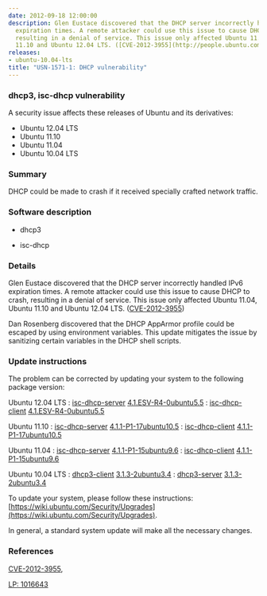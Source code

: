 ```yaml
---
date: 2012-09-18 12:00:00
description: Glen Eustace discovered that the DHCP server incorrectly handled IPv6
  expiration times. A remote attacker could use this issue to cause DHCP to crash,
  resulting in a denial of service. This issue only affected Ubuntu 11.04, Ubuntu
  11.10 and Ubuntu 12.04 LTS. ([CVE-2012-3955](http://people.ubuntu.com/~ubuntu-security/cve/CVE-2012-3955))
releases:
- ubuntu-10.04-lts
title: "USN-1571-1: DHCP vulnerability"
---
```


### dhcp3, isc-dhcp vulnerability

A security issue affects these releases of Ubuntu and its derivatives:

* Ubuntu 12.04 LTS
* Ubuntu 11.10
* Ubuntu 11.04
* Ubuntu 10.04 LTS

### Summary

DHCP could be made to crash if it received specially crafted network traffic.

### Software description

* dhcp3 

* isc-dhcp 

### Details

Glen Eustace discovered that the DHCP server incorrectly handled IPv6 expiration times. A remote attacker could use this issue to cause DHCP to crash, resulting in a denial of service. This issue only affected Ubuntu 11.04, Ubuntu 11.10 and Ubuntu 12.04 LTS. ([CVE-2012-3955](http://people.ubuntu.com/~ubuntu-security/cve/CVE-2012-3955))

Dan Rosenberg discovered that the DHCP AppArmor profile could be escaped by using environment variables. This update mitigates the issue by sanitizing certain variables in the DHCP shell scripts. 

### Update instructions

The problem can be corrected by updating your system to the following package version:

Ubuntu 12.04 LTS
 : [isc-dhcp-server](https://launchpad.net/ubuntu/+source/isc-dhcp) <span> [4.1.ESV-R4-0ubuntu5.5](https://launchpad.net/ubuntu/+source/isc-dhcp/4.1.ESV-R4-0ubuntu5.5) </span> 
 : [isc-dhcp-client](https://launchpad.net/ubuntu/+source/isc-dhcp) <span> [4.1.ESV-R4-0ubuntu5.5](https://launchpad.net/ubuntu/+source/isc-dhcp/4.1.ESV-R4-0ubuntu5.5) </span> 

Ubuntu 11.10
 : [isc-dhcp-server](https://launchpad.net/ubuntu/+source/isc-dhcp) <span> [4.1.1-P1-17ubuntu10.5](https://launchpad.net/ubuntu/+source/isc-dhcp/4.1.1-P1-17ubuntu10.5) </span> 
 : [isc-dhcp-client](https://launchpad.net/ubuntu/+source/isc-dhcp) <span> [4.1.1-P1-17ubuntu10.5](https://launchpad.net/ubuntu/+source/isc-dhcp/4.1.1-P1-17ubuntu10.5) </span> 

Ubuntu 11.04
 : [isc-dhcp-server](https://launchpad.net/ubuntu/+source/isc-dhcp) <span> [4.1.1-P1-15ubuntu9.6](https://launchpad.net/ubuntu/+source/isc-dhcp/4.1.1-P1-15ubuntu9.6) </span> 
 : [isc-dhcp-client](https://launchpad.net/ubuntu/+source/isc-dhcp) <span> [4.1.1-P1-15ubuntu9.6](https://launchpad.net/ubuntu/+source/isc-dhcp/4.1.1-P1-15ubuntu9.6) </span> 

Ubuntu 10.04 LTS
 : [dhcp3-client](https://launchpad.net/ubuntu/+source/dhcp3) <span> [3.1.3-2ubuntu3.4](https://launchpad.net/ubuntu/+source/dhcp3/3.1.3-2ubuntu3.4) </span> 
 : [dhcp3-server](https://launchpad.net/ubuntu/+source/dhcp3) <span> [3.1.3-2ubuntu3.4](https://launchpad.net/ubuntu/+source/dhcp3/3.1.3-2ubuntu3.4) </span> 

To update your system, please follow these instructions: [https://wiki.ubuntu.com/Security/Upgrades](https://wiki.ubuntu.com/Security/Upgrades).

In general, a standard system update will make all the necessary changes. 

### References

 [CVE-2012-3955](http://people.ubuntu.com/~ubuntu-security/cve/CVE-2012-3955), 

 [LP: 1016643](https://launchpad.net/bugs/1016643)
